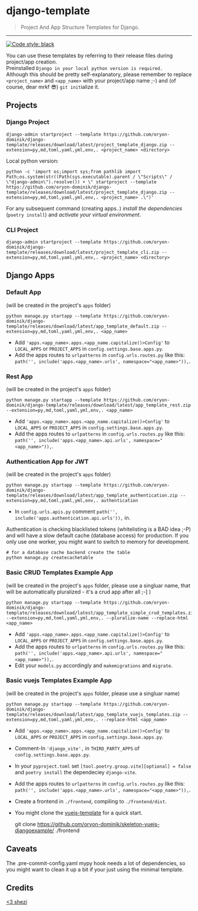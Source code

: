 # django-template

> Project And App Structure Templates for Django.

---

[![Code style: black](https://img.shields.io/badge/code%20style-black-000000.svg)](https://github.com/psf/black)

You can use these templates by referring to their release files during project/app creation.  
Preinstalled `Django in your local python version is required.`  
Although this should be pretty self-explanatory, please remember to replace
`<project_name>` and `<app_name>` with your project/app name ;-) and (of
course, dear mrkf 😎) `git init`ialize it.

## Projects




### Django Project

    django-admin startproject --template https://github.com/oryon-dominik/django-template/releases/download/latest/project_template_django.zip --extension=py,md,toml,yaml,yml,env,. <project_name> <directory>

Local python version:

    python -c 'import os;import sys;from pathlib import Path;os.system(str((Path(sys.executable).parent / \"Scripts\" / \"django-admin\").resolve()) + \" startproject --template https://github.com/oryon-dominik/django-template/releases/download/latest/project_template_django.zip --extension=py,md,toml,yaml,yml,env,. <project_name> .\")'


For any subsequent command (creating apps..) *install the dependencies* (`poetry install`) and *activate your virtual environment*.


### CLI Project

    django-admin startproject --template https://github.com/oryon-dominik/django-template/releases/download/latest/project_template_cli.zip --extension=py,md,toml,yaml,yml,env,. <project_name> <directory>


## Django Apps

### Default App

(will be created in the project's `apps` folder)

    python manage.py startapp --template https://github.com/oryon-dominik/django-template/releases/download/latest/app_template_default.zip --extension=py,md,toml,yaml,yml,env,. <app_name>


- Add `'apps.<app_name>.apps.<app_name.capitalize()>Config'` to `LOCAL_APPS` or `PROJECT_APPS` in `config.settings.base.apps.py`.  
- Add the apps routes to `urlpatterns` in `config.urls.routes.py` like this: `path('', include('apps.<app_name>.urls', namespace="<app_name>")),`.  


### Rest App

(will be created in the project's `apps` folder)

    python manage.py startapp --template https://github.com/oryon-dominik/django-template/releases/download/latest/app_template_rest.zip --extension=py,md,toml,yaml,yml,env,. <app_name>


- Add `'apps.<app_name>.apps.<app_name.capitalize()>Config'` to `LOCAL_APPS` or `PROJECT_APPS` in `config.settings.base.apps.py`.  
- Add the apps routes to `urlpatterns` in `config.urls.routes.py` like this: `path('', include('apps.<app_name>.api.urls', namespace="<app_name>")),`.  


### Authentication App for JWT

(will be created in the project's `apps` folder)

    python manage.py startapp --template https://github.com/oryon-dominik/django-template/releases/download/latest/app_template_authentication.zip --extension=py,md,toml,yaml,yml,env,. authentication

- In `config.urls.apis.py` comment `path('', include('apps.authentication.api.urls')),` in.

Authentication is checking blacklisted tokens (whitelisting is a BAD idea ;-P) and will have a slow default cache (database access) for production.
If you only use one worker, you might want to switch to memory for development.

    # for a database cache backend create the table
    python manage.py createcachetable


### Basic CRUD Templates Example App

(will be created in the project's `apps` folder, please use a singluar name, that will be automatically pluralized - it's a crud app after all ;-] )

    python manage.py startapp --template https://github.com/oryon-dominik/django-template/releases/download/latest/app_template_simple_crud_templates.zip --extension=py,md,toml,yaml,yml,env,. --pluralize-name --replace-html <app_name>

- Add `'apps.<app_name>.apps.<app_name.capitalize()>Config'` to `LOCAL_APPS` or `PROJECT_APPS` in `config.settings.base.apps.py`.  
- Add the apps routes to `urlpatterns` in `config.urls.routes.py` like this: `path('', include('apps.<app_name>.api.urls', namespace="<app_name>")),`.  
- Edit your `models.py` accordingly and `makemigrations` and `migrate`.  


### Basic vuejs Templates Example App

(will be created in the project's `apps` folder, please use a singluar name)

    python manage.py startapp --template https://github.com/oryon-dominik/django-template/releases/download/latest/app_template_vuejs_templates.zip --extension=py,md,toml,yaml,yml,env,. --replace-html <app_name>

- Add `'apps.<app_name>.apps.<app_name.capitalize()>Config'` to `LOCAL_APPS` or `PROJECT_APPS` in `config.settings.base.apps.py`.  
- Comment-In `'django_vite',` in `THIRD_PARTY_APPS` of `config.settings.base.apps.py`.  
- In your `pyproject.toml` set `[tool.poetry.group.vite][optional] = false` and `poetry install` the dependeciey `django-vite`.  
- Add the apps routes to `urlpatterns` in `config.urls.routes.py` like this: `path('', include('apps.<app_name>.urls', namespace="<app_name>")),`.  
- Create a frontend in `./frontend`, compiling to `./frontend/dist`.
- You might clone the [vuejs-template](https://github.com/oryon-dominik/vuejs-in-django-template/) for a quick start.

    git clone https://github.com/oryon-dominik/skeleton-vuejs-djangoexample/ ./frontend


## Caveats

The .pre-commit-config.yaml mypy hook needs a lot of dependencies, so you might
want to clean it up a bit if your just using the minimal template.


## Credits

[<3 shezi](https://github.com/shezi/django-better-project-template)
